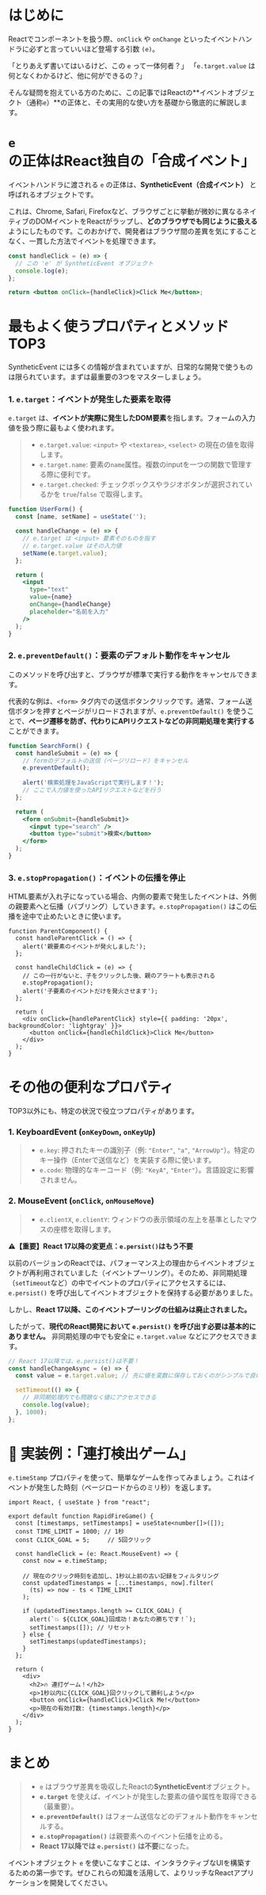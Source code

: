 # **はじめに**

Reactでコンポーネントを扱う際、`onClick` や `onChange` といったイベントハンドラに必ずと言っていいほど登場する引数 `(e)`。

「とりあえず書いてはいるけど、この `e` って一体何者？」
「`e.target.value` は何となくわかるけど、他に何ができるの？」

そんな疑問を抱えている方のために、この記事ではReactの\*\*イベントオブジェクト（通称`e`）\*\*の正体と、その実用的な使い方を基礎から徹底的に解説します。

# `e`の正体はReact独自の「合成イベント」

イベントハンドラに渡される `e` の正体は、**SyntheticEvent（合成イベント）** と呼ばれるオブジェクトです。

これは、Chrome, Safari, Firefoxなど、ブラウザごとに挙動が微妙に異なるネイティブのDOMイベントをReactがラップし、**どのブラウザでも同じように扱える**ようにしたものです。このおかげで、開発者はブラウザ間の差異を気にすることなく、一貫した方法でイベントを処理できます。

```jsx
const handleClick = (e) => {
  // この 'e' が SyntheticEvent オブジェクト
  console.log(e); 
};

return <button onClick={handleClick}>Click Me</button>;
```

# 最もよく使うプロパティとメソッド TOP3

SyntheticEvent には多くの情報が含まれていますが、日常的な開発で使うものは限られています。まずは最重要の3つをマスターしましょう。

### 1. `e.target`：イベントが発生した要素を取得

`e.target` は、**イベントが実際に発生したDOM要素**を指します。フォームの入力値を扱う際に最もよく使われます。

>* `e.target.value`: `<input>` や `<textarea>`, `<select>` の現在の値を取得します。
>* `e.target.name`: 要素の`name`属性。複数のinputを一つの関数で管理する際に便利です。
>* `e.target.checked`: チェックボックスやラジオボタンが選択されているかを `true`/`false` で取得します。

<!-- end list -->

```jsx:UserForm.jsx
function UserForm() {
  const [name, setName] = useState('');

  const handleChange = (e) => {
    // e.target は <input> 要素そのものを指す
    // e.target.value はその入力値
    setName(e.target.value);
  };

  return (
    <input 
      type="text" 
      value={name} 
      onChange={handleChange} 
      placeholder="名前を入力" 
    />
  );
}
```

### **2. `e.preventDefault()`：要素のデフォルト動作をキャンセル**

このメソッドを呼び出すと、ブラウザが標準で実行する動作をキャンセルできます。

代表的な例は、`<form>` タグ内での送信ボタンクリックです。通常、フォーム送信ボタンを押すとページがリロードされますが、`e.preventDefault()` を使うことで、**ページ遷移を防ぎ、代わりにAPIリクエストなどの非同期処理を実行する**ことができます。

```jsx:SearchForm.jsx
function SearchForm() {
  const handleSubmit = (e) => {
    // formのデフォルトの送信（ページリロード）をキャンセル
    e.preventDefault(); 
    
    alert('検索処理をJavaScriptで実行します！');
    // ここで入力値を使ったAPIリクエストなどを行う
  };

  return (
    <form onSubmit={handleSubmit}>
      <input type="search" />
      <button type="submit">検索</button>
    </form>
  );
}
```

### **3. `e.stopPropagation()`：イベントの伝播を停止**

HTML要素が入れ子になっている場合、内側の要素で発生したイベントは、外側の親要素へと伝播（バブリング）していきます。`e.stopPropagation()` はこの伝播を途中で止めたいときに使います。

```jsx:ParentComponent.tsx
function ParentComponent() {
  const handleParentClick = () => {
    alert('親要素のイベントが発火しました');
  };
  
  const handleChildClick = (e) => {
    // この一行がないと、子をクリックした後、親のアラートも表示される
    e.stopPropagation(); 
    alert('子要素のイベントだけを発火させます');
  };

  return (
    <div onClick={handleParentClick} style={{ padding: '20px', backgroundColor: 'lightgray' }}>
      <button onClick={handleChildClick}>Click Me</button>
    </div>
  );
}
```

# その他の便利なプロパティ

TOP3以外にも、特定の状況で役立つプロパティがあります。

### 1. KeyboardEvent (`onKeyDown`, `onKeyUp`)

>* `e.key`: 押されたキーの識別子（例: `"Enter"`, `"a"`, `"ArrowUp"`）。特定のキー操作（Enterで送信など）を実装する際に使います。
>* `e.code`: 物理的なキーコード（例: `"KeyA"`, `"Enter"`）。言語設定に影響されません。

### 2. MouseEvent (`onClick`, `onMouseMove`)

>* `e.clientX`, `e.clientY`: ウィンドウの表示領域の左上を基準としたマウスの座標を取得します。

**⚠️【重要】React 17以降の変更点：`e.persist()`はもう不要**

以前のバージョンのReactでは、パフォーマンス上の理由からイベントオブジェクトが再利用されていました（イベントプーリング）。そのため、非同期処理（`setTimeout`など）の中でイベントのプロパティにアクセスするには、`e.persist()` を呼び出してイベントオブジェクトを保持する必要がありました。

しかし、**React 17以降、このイベントプーリングの仕組みは廃止されました。**

したがって、**現代のReact開発において `e.persist()` を呼び出す必要は基本的にありません。** 非同期処理の中でも安全に `e.target.value` などにアクセスできます。

```jsx
// React 17以降では、e.persist()は不要！
const handleChangeAsync = (e) => {
  const value = e.target.value; // 先に値を変数に保存しておくのがシンプルで良い

  setTimeout(() => {
    // 非同期処理内でも問題なく値にアクセスできる
    console.log(value); 
  }, 1000);
};
```

# 🚀 実装例：「連打検出ゲーム」

`e.timeStamp` プロパティを使って、簡単なゲームを作ってみましょう。これはイベントが発生した時刻（ページロードからのミリ秒）を返します。

```tsx:RapidFireGame.tsx
import React, { useState } from "react";

export default function RapidFireGame() {
  const [timestamps, setTimestamps] = useState<number[]>([]);
  const TIME_LIMIT = 1000; // 1秒
  const CLICK_GOAL = 5;     // 5回クリック

  const handleClick = (e: React.MouseEvent) => {
    const now = e.timeStamp;
    
    // 現在のクリック時刻を追加し、1秒以上前の古い記録をフィルタリング
    const updatedTimestamps = [...timestamps, now].filter(
      (ts) => now - ts < TIME_LIMIT
    );

    if (updatedTimestamps.length >= CLICK_GOAL) {
      alert(`💥 ${CLICK_GOAL}回成功！あなたの勝ちです！`);
      setTimestamps([]); // リセット
    } else {
      setTimestamps(updatedTimestamps);
    }
  };

  return (
    <div>
      <h2>🔥 連打ゲーム！</h2>
      <p>1秒以内に{CLICK_GOAL}回クリックして勝利しよう</p>
      <button onClick={handleClick}>Click Me!</button>
      <p>現在の有効打数: {timestamps.length}</p>
    </div>
  );
}
```

# **まとめ**

>* `e` はブラウザ差異を吸収したReactの**SyntheticEvent**オブジェクト。
>* **`e.target`** を使えば、イベントが発生した要素の値や属性を取得できる（最重要）。
>* **`e.preventDefault()`** はフォーム送信などのデフォルト動作をキャンセルする。
>* **`e.stopPropagation()`** は親要素へのイベント伝播を止める。
>* **React 17以降では `e.persist()` は不要**になった。

イベントオブジェクト `e` を使いこなすことは、インタラクティブなUIを構築するための第一歩です。ぜひこれらの知識を活用して、よりリッチなReactアプリケーションを開発してください。